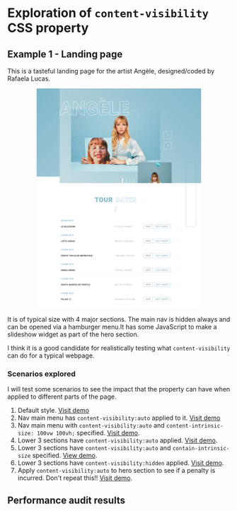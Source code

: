 # Exploration of `content-visibility` CSS property

## Example 1 - Landing page

This is a tasteful landing page for the artist Angèle, designed/coded by Rafaela
Lucas.

<img src="img/angele.png" alt="screenshot overview of angele landing page" style="max-height:500px;display:block;margin:.5rem auto;"/>

It is of typical size with 4 major sections. The main nav is hidden always and can be opened via a hamburger menu.It has some
JavaScript to make a slideshow widget as part of the hero section.

I think it is a good candidate for realistically testing what `content-visibility` can do for a typical webpage.

### Scenarios explored

I will test some scenarios to see the impact that the property can have
when applied to different parts of the page.

1. Default style. <a href="1-landing-page/1-default/">Visit demo</a>
1. Nav main menu has `content-visibility:auto` applied to it. <a href="1-landing-page/2-nav-menu-content-visbility/">Visit demo</a>
1. Nav main menu with `content-visibility:auto` and `content-intrinsic-size: 100vw 100vh;` specified. <a href="1-landing-page/3-nav-menu-content-visbility-and-sizes/"
            >Visit demo</a
          >.
1. Lower 3 sections have `content-visibility:auto` applied. <a href="1-landing-page/4-lower-sections-content-visibility/">Visit demo</a>.
1. Lower 3 sections have `content-visibility:auto` and `contain-intrinsic-size` specified. <a
            href="/1-landing-page/5-lower-sections-content-visibility-and-sizes/"
            >View demo</a
          >.
1. Lower 3 sections have `content-visibility:hidden` applied. <a href="1-landing-page/6-lower-sections-content-visibility-hidden/"
            >Visit demo</a
          >.
1. Apply `content-visibility:auto` to hero section to see if a penalty is incurred. Don't repeat this!! <a href="1-landing-page/7-hero-section-content-visibility/"
            >Visit demo</a
          >.

## Performance audit results
